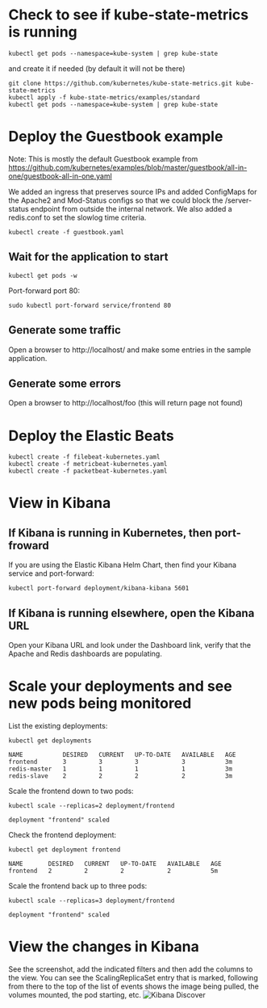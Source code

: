 # Check to see if kube-state-metrics is running
```
kubectl get pods --namespace=kube-system | grep kube-state
```
and create it if needed (by default it will not be there)

```
git clone https://github.com/kubernetes/kube-state-metrics.git kube-state-metrics
kubectl apply -f kube-state-metrics/examples/standard
kubectl get pods --namespace=kube-system | grep kube-state 
```

# Deploy the Guestbook example
Note: This is mostly the default Guestbook example from https://github.com/kubernetes/examples/blob/master/guestbook/all-in-one/guestbook-all-in-one.yaml

We added an ingress that preserves source IPs and added ConfigMaps for the Apache2 and Mod-Status configs so that we could block the /server-status endpoint from outside the internal network.  We also added a redis.conf to set the slowlog time criteria.

```
kubectl create -f guestbook.yaml 
```

## Wait for the application to start
```
kubectl get pods -w
```

Port-forward port 80:

```
sudo kubectl port-forward service/frontend 80
```

## Generate some traffic
Open a browser to http://localhost/ and make some entries in the sample application.

## Generate some errors
Open a browser to http://localhost/foo (this will return page not found)

# Deploy the Elastic Beats
```
kubectl create -f filebeat-kubernetes.yaml 
kubectl create -f metricbeat-kubernetes.yaml 
kubectl create -f packetbeat-kubernetes.yaml 
```

# View in Kibana

## If Kibana is running in Kubernetes, then port-froward
If you are using the Elastic Kibana Helm Chart, then find your Kibana service and port-forward:
```
kubectl port-forward deployment/kibana-kibana 5601
```

## If Kibana is running elsewhere, open the Kibana URL
Open your Kibana URL and look under the Dashboard link, verify that the Apache and Redis dashboards are populating.

# Scale your deployments and see new pods being monitored
List the existing deployments:
```
kubectl get deployments

NAME           DESIRED   CURRENT   UP-TO-DATE   AVAILABLE   AGE
frontend       3         3         3            3           3m
redis-master   1         1         1            1           3m
redis-slave    2         2         2            2           3m
```

Scale the frontend down to two pods:
```
kubectl scale --replicas=2 deployment/frontend

deployment "frontend" scaled
```

Check the frontend deployment:
```
kubectl get deployment frontend

NAME       DESIRED   CURRENT   UP-TO-DATE   AVAILABLE   AGE
frontend   2         2         2            2           5m
```

Scale the frontend back up to three pods:
```
kubectl scale --replicas=3 deployment/frontend

deployment "frontend" scaled
```


# View the changes in Kibana
See the screenshot, add the indicated filters and then add the columns to the view.  You can see the ScalingReplicaSet entry that is marked, following from there to the top of the list of events shows the image being pulled, the volumes mounted, the pod starting, etc.
![Kibana Discover](https://raw.githubusercontent.com/elastic/examples/master/beats-k8s-send-anywhere/scaling-up.png)
